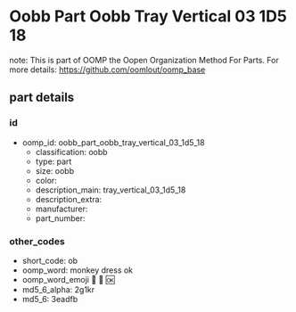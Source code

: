 # Oobb Part Oobb Tray Vertical 03 1D5 18  

note: This is part of OOMP the Oopen Organization Method For Parts. For more details: https://github.com/oomlout/oomp_base

##  part details





### id
* oomp_id: oobb_part_oobb_tray_vertical_03_1d5_18
  * classification: oobb
  * type: part
  * size: oobb
  * color: 
  * description_main: tray_vertical_03_1d5_18
  * description_extra: 
  * manufacturer: 
  * part_number: 

### other_codes
* short_code: ob
* oomp_word: monkey dress ok
* oomp_word_emoji :monkey: :dress: :ok:
* md5_6_alpha: 2g1kr
* md5_6: 3eadfb